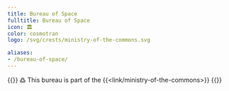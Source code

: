 ```yaml
---
title: Bureau of Space
fulltitle: Bureau of Space
icon: 🏛️
color: cosmotran
logo: /svg/crests/ministry-of-the-commons.svg

aliases:
- /bureau-of-space/
---
```

{{<note>}}
߷ This bureau is part of the {{<link/ministry-of-the-commons>}}
{{</note>}}
